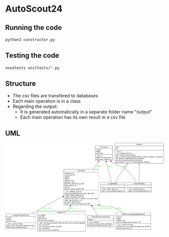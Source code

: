 # AutoScout24


## Running the code

```bash
python3 constructor.py
```


## Testing the code

```bash
nosetests unittests/*.py
```


## Structure
- The csv files are transfered to databases
- Each main operation is in a class
- Regarding the output:
    - It is generated automatically in a separate folder name "output"
    - Each main operation has its own result in a csv file


## UML
![Screenshot](uml.png)
